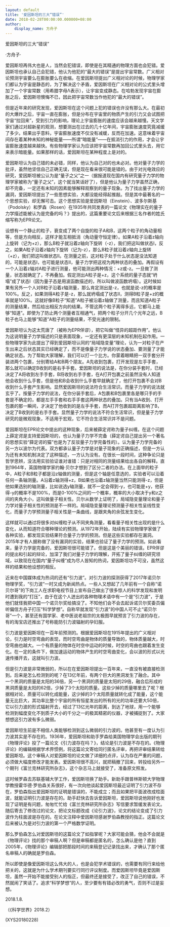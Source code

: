 ```yaml
---
layout: default
title: '爱因斯坦的三大“错误”'
date: 2018-02-28T00:00:00.000000+08:00
author:
    display_name: 方舟子
---
```


爱因斯坦的三大“错误”

·方舟子·

爱因斯坦再伟大也是人，当然会犯错误，即使是在其精通的物理方面也会犯错。爱因斯坦也承认自己会犯错，他认为他犯的“最大的错误”是提出宇宙常数。广义相对论预测宇宙要么在膨胀要么在收缩。在爱因斯坦提出广义相对论的时候，物理学家们都认为宇宙是静态的，为了解决这个矛盾，爱因斯坦在广义相对论的公式里头增加了一个宇宙常数（用希腊字母Λ表示），让宇宙变成静态。在哈勃发现宇宙在膨胀之后，爱因斯坦懊悔不已，因此把宇宙常数当作他犯的“最大的错误”。

但是近年来的研究发现，爱因斯坦在这个问题上犯的错误也许没有那么大。在最初的大爆炸之后，宇宙一直在膨胀，但是分布在宇宙里的物质产生的引力又会试图把宇宙“拉回来”，受到引力的影响，理论上宇宙膨胀的速度应该会越来越慢。天文学家们通过对超新星的观测，想要测出在过去的几十亿年间，宇宙膨胀速度究竟减缓了多少。结果出乎意料，宇宙膨胀速度不仅没有减缓，反而在加速。这意味着宇宙间存在着某种未知的神秘能量——所谓“暗能量”——在抵消引力的作用，才会让宇宙膨胀速度越来越快。有些物理学家认为应该把宇宙常数再加回公式里头去，用它来表示暗能量。如果那样的话，爱因斯坦在某种程度上是对的。

爱因斯坦认为自己错的未必错，同样，他认为自己对的也未必对。他对量子力学的批评，虽然他坚信自己正确无误，但是现在看来很可能是错的。由于对光电效应的研究，爱因斯坦被公认为是“量子之父”之一（据报道现在国内有研究量子力学的物理学家被称为“量子之父”，这个就当笑话好了），但是他认为量子力学虽然正确，却不完备，一定还有未知的因素能够解释观察到的量子现象。为了找出量子力学的漏洞，爱因斯坦提出了一些思想实验，大都没能经得起推敲。但是其中最著名的一个思想实验，却无懈可击。这个思想实验是爱因斯坦（Einstein）、波多尔斯基（Podolsky）和罗森（Rosen）在1935年共同发表的一篇论文《物理实在的量子力学描述能被认为是完备的吗？》提出的，这篇重要论文后来根据三名作者的姓氏缩写称为EPR论文。

设想有一个静止的粒子，衰变成了两个自旋的粒子A和B，这两个粒子的角动量相等，但是方向相反，这样才能互相抵消（角动量守恒定律）。如果A粒子沿着z轴向上旋转（记为+z），那么B粒子就沿着z轴向下旋转（-z），我们把这叫做状态I，反之，如果A粒子沿着z轴向下旋转（记为-z），那么B粒子就沿着z轴向上旋转（+z），我们把这叫做状态II。在测量之前，这对粒子处于什么状态是没法知道的，可能是状态I，也可能是状态II，量子力学把这视为两种状态的叠加。再假设有一个人沿着z轴对A粒子进行测量，他可能测出两种情况：+z或-z。一旦做了测量，状态就确定了，不再叠加。假定测出A粒子是+z，这个系统的量子态就“坍塌”成了状态I（因为量子态是用波函数描述的，所以叫做波函数坍塌）。这时候如果有另外一个人对B粒子沿着z轴测量，那么肯定测出是-z，也就是说-z的概率是100%。反之，如果测得A粒子是-z，那么就坍塌成了状态II，测得B粒子是+z的概率就是100%。这就好像B粒子“知道”A粒子被沿着z轴做了测量，而且知道A粒子的测量结果，然后给出相反方向的结果。不管这两个粒子离得多远，它都马上能够“知道”。即使为了防止两个测量者互相通气，把两个粒子分开几个光年之远，B粒子也马上能够“知道”A粒子的测量结果，不受光速的限制。

爱因斯坦认为这太荒唐了（被称为EPR佯谬），把它叫做“怪异的超距作用”。他认为这说明量子力学描述的只是表面现象，一定还有更深层的未知机制在起作用。一些物理学家为此提出了得到爱因斯坦认同的“局域隐变量”理论，认为一对粒子在产生出来之后状态其实已经确定了，而不是像量子力学说的状态叠加、要测量了才能确定状态。为了帮助大家理解，我们可以打一个比方。你蒙着眼睛把一双手套分开装进两个包裹，分别寄给A和B两个朋友。A先收到包裹，打开发现是左手手套，那么就可以确定B收到的是右手手套。爱因斯坦的说法是，在你分装手套时，已经决定了A将收到左手手套，B将收到右手手套，在A打开包裹之前虽然没有人知道他会收到什么手套，但是他和B会收到什么手套早就确定了，他打开包裹不会对B收到什么手套产生影响。显然爱因斯坦的说法符合生活常识。而量子力学的说法就玄乎了。按量子力学的说法，在你分装手套后，A包裹和B包裹里各是哪只手的手套是不确定的，都是左手手套和右手手套这两种状态的叠加。只有当A收到、打开包裹的那一瞬间，才决定了他收到的是左手手套，而A打开包裹超距离影响了B，决定了B收到的是右手手套。显然量子力学的说法不符合生活常识，但是量子力学研究的是微观现象，不适用于宏观，它不符合生活常识并不是问题。

爱因斯坦在EPR论文中提出的这种现象，后来被薛定谔称为量子纠缠。在这个问题上薛定谔是支持爱因斯坦的，也认为量子力学不完备（薛定谔自己提出另一个著名的思想实验“薛定谔的猫”也是为了反驳量子力学完备性的）。认为量子力学完备的另一方以波尔为代表。双方都承认量子力学是对量子现象的正确描述，但是一方认为还有未知机制决定了这种描述，一方认为没有。在很长一段时间，这种争论只是哲学思辨，没法用实验验证谁对谁错：只是对相同的测量结果给出各自的解释。直到1964年，英国物理学家约翰·贝尔才想到了区分二者的办法。在上面举的粒子中，A粒子和B粒子都是沿z轴做的测量，但是这个轴是任意选的，实验者可以沿着任何一条轴测量。A沿着z轴测得+z，B如果也沿着z轴测量当然只能测得-z，但是他如果选别的轴测量，比如说选y轴测量，就不一定会得到-y，也可能是+y，他获得-y的概率不是100%，而是0-100%之间的一个概率，概率的大小取决于y和z之间的夹角大小，这叫做量子相关性。贝尔从数学上证明了，局域隐变量理论和量子力学对量子相关性的预测是不一样的。局域隐变量理论预测量子相关性呈线性变化，而量子力学预测量子相关性是一条曲线，是跟夹角的余弦发生变化。

这样就可以通过将很多对纠缠粒子从不同夹角测量，看看量子相关性出现的是什么变化，从而知道符合哪种理论的预测。从1972年开始，陆续有实验物理学家做了各种实验，都发现实验结果符合量子力学的预测。但是这些实验都存在漏洞。2015年才有人据称做了没有漏洞的实验，结果也验证了量子力学的预测。如此看来，量子力学是完备的，爱因斯坦很可能错了。但是这是个美丽的错误。EPR佯谬的提出和引起的辩论，加深了我们对量子力学的理解，开拓了量子纠缠的研究领域，以致现在在国内“量子纠缠”成为尽人皆知的热词，爱因斯坦功不可没，虽然这样的结果和他设想的相反。

近来在中国媒体成为热词的还有“引力波”。对引力波的探测获得了2017年诺贝尔物理学奖，“引力波”一时又成为新闻热点。一些人又想起了几年前有一个自称“诺贝尔哥”的下岗工人在求职电视节目上宣布自己做出了很多惊人的科学发现和发明时遭到我的“打压”，由于在这个人迸出的各种物理术语中有一个是“引力波”，于是他们就怪我把中国一个诺贝尔奖给搞没了。不知他们会不会去起诉诺贝尔奖委员偏听偏信方舟子打压“科学梦想”。自称早就发现“引力波”的中国人可不止“诺贝尔哥”一个，甚至还有国学家、老中医说老祖宗的太极图早就预言了引力波的存在，有的淘宝店还推出了号称能防引力波辐射的孕妇服。

引力波是爱因斯坦在一百年前预测的。根据爱因斯坦在1915年提出的广义相对论，引力是时空弯曲的表现，而时空弯曲是物体的质量导致的，物体质量越大，时空弯曲也越大。一个有质量的物体在时空中运动的时候，时空的弯曲也跟着发生变化。在一定的条件下，做加速运动的物体产生的时空弯曲变化，会以波的形式以光速传播开去，这就叫引力波。

但是引力波是非常微弱的，所以在在爱因斯坦提出一百年来，一直没有被直接检测到。后来是怎么检测到的呢？在13亿年前，有两个巨大的黑洞发生了融合。其中一个黑洞的质量是太阳的36倍，另一个黑洞的质量是太阳的29倍，融合后形成的黑洞质量是太阳的62倍，少掉了3个太阳的质量。这些少掉的质量哪里去了呢？根据相对论，质量可以转化成能量，这少掉的3个太阳质量就转化成了能量，这个能量无比巨大，其功率比整个宇宙的所有恒星发出的所有的光的功率还要大50倍，它以引力波的形式辐射开去，经过了13亿光年的距离，到达了地球，用一个能够检测到幅度变化不到质子大小的千分之一的极其精密的仪器，才被捕捉到了。大家想想这引力波有多么微弱。

爱因斯坦生前是不相信人类能够检测到这么微弱的引力波的。他甚至有一度认为引力波其实是不存在的。1936年，爱因斯坦和助手罗森给美国物理学会出版的期刊《物理评论》投了一篇论文《引力波存在吗？》，结论是引力波是不存在的。《物理评论》的编辑根据学术界惯例，将这篇论文寄给同行匿名评审，再把评审结果转给爱因斯坦。这个审稿人对爱因斯坦的论文做了详细的点评，认为存在严重的问题，必须做大幅度修改才能发表。爱因斯坦很不高兴，就把稿撤了回来，转投给另外一个期刊《富兰克林研究所杂志》，这个杂志马上就接受了，准备原文照发。

这时候罗森去苏联基辅大学工作，爱因斯坦换了助手。新助手跟普林斯顿大学物理学教授霍华德·罗伯森关系很好，有一次向他谈起爱因斯坦最近证明了引力波不存在，罗伯森指出爱因斯坦的证明是错误的，不能成立；而且如果把平面波改成柱面波，就能证明引力波是存在的。助手赶快去告诉爱因斯坦，爱因斯坦说他刚好也发现了证明是有问题，匆匆忙忙给《富兰克林研究所杂志》写信要求暂缓发表论文。随后寄去了修改过的论文，把论文标题改成《论引力波》，论文的结论变成了引力波作为柱面波是存在的。在论文注释中爱因斯坦感谢罗伯森教授的指正。这篇论文后来被认为是对引力波的第一个严格数学证明。

那么罗伯森怎么对爱因斯坦的这篇论文了如指掌呢？大家可能会猜，他会不会就是《物理评论》找的那个审稿人啊？但是审稿都是匿名的，怎么确认是他？直到2005年，《物理评论》编辑部把那段时间的来稿登记记录找出来，才确认了那个匿名审稿人的确就是罗伯森。

所以即使是像爱因斯坦这么伟大的人，也是会犯学术错误的，也需要有同行来给他把关的，这就是为什么学术期刊要实行同行评议制度。而爱因斯坦毕竟是爱因斯坦，虽然一开始不能接受别人的指正，但最终还是接受了，改正了自己的错误，不然就闹了笑话了。追求“科学梦想”的人，至少要有有错必改的勇气，否则不过是妄想。

2018.1.8.

（《科学世界》2018.2）

(XYS20180228)

